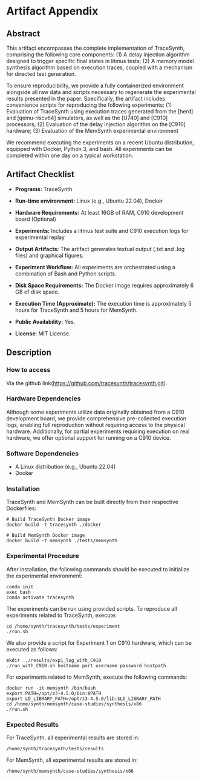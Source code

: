 # Artifact Appendix

## Abstract

This artifact encompasses the complete implementation of TraceSynth, comprising the following core components:
(1) A delay injection algorithm designed to trigger specific final states in litmus tests;
(2) A memory model synthesis algorithm based on execution traces, coupled with a mechanism for directed test generation.

To ensure reproducibility, we provide a fully containerized environment alongside all raw data and scripts necessary to regenerate the experimental results presented in the paper. Specifically, the artifact includes convenience scripts for reproducing the following experiments:
(1) Evaluation of TraceSynth using execution traces generated from the [herd] and [qemu-riscv64] simulators, as well as the [U740] and [C910] processors;
(2) Evaluation of the delay injection algorithm on the [C910] hardware;
(3) Evaluation of the MemSynth experimental environment

We recommend executing the experiments on a recent Ubuntu distribution, equipped with Docker, Python 3, and bash. All experiments can be completed within one day on a typical workstation.


## Artifact Checklist

- **Programs:** TraceSynth
- **Run-time environment:** Linux (e.g., Ubuntu 22.04), Docker
- **Hardware Requirements:** At least 16GB of RAM, C910 development board (Optional)
- **Experiments:** Includes a litmus test suite and C910 execution logs for experimental replay

- **Output Artifacts:** The artifact generates textual output (.txt and .log files) and graphical figures.

- **Experiment Workflow:** All experiments are orchestrated using a combination of Bash and Python scripts.

- **Disk Space Requirements:** The Docker image requires approximately 6 GB of disk space.

- **Execution Time (Approximate):** The execution time is approximately 5 hours for TraceSynth and 5 hours for MemSynth.

- **Public Availability:** Yes.

- **License**: MIT License.



## Description

### How to access

Via the github link(https://github.com/tracesynth/tracesynth.git).

### Hardware Dependencies

Although some experiments utilize data originally obtained from a C910 development board, we provide comprehensive pre-collected execution logs, enabling full reproduction without requiring access to the physical hardware. Additionally, for partial experiments requiring execution on real hardware, we offer optional support for running on a C910 device.


### Software Dependencies

- A Linux distribution (e.g., Ubuntu 22.04)
- Docker


### Installation

TraceSynth and MemSynth can be built directly from their respective Dockerfiles:

```
# Build TraceSynth Docker image
docker build -t tracesynth ./docker

# Build MemSynth Docker image
docker build -t memsynth ./tests/memsynth
```


### Experimental Procedure

After installation, the following commands should be executed to initialize the experimental environment:

```
conda init  
exec bash  
conda activate tracesynth
```



The experiments can be run using provided scripts. To reproduce all experiments related to TraceSynth, execute:

```
cd /home/synth/tracesynth/tests/experiment  
./run.sh  
```

We also provide a script for Experiment 1 on C910 hardware, which can be executed as follows:

```
mkdir ../results/exp1_log_with_C910
./run_with_C910.sh hostname port username password hostpath
```


For experiments related to MemSynth, execute the following commands:

```
docker run -it memsynth /bin/bash
export PATH=/opt/z3-4.5.0/bin:$PATH
export LD_LIBRARY_PATH=/opt/z3-4.5.0/lib:$LD_LIBRARY_PATH
cd /home/synth/memsynth/case-studies/synthesis/x86
./run.sh
```



### Expected Results

For TraceSynth, all experimental results are stored in:

```
/home/synth/tracesynth/tests/results
```



For MemSynth, all experimental results are stored in:


```
/home/synth/memsynth/case-studies/synthesis/x86
```




